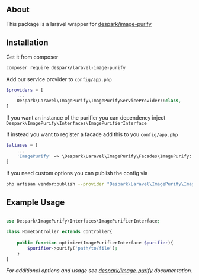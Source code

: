 ## About
This package is a laravel wrapper for [despark/image-purify](https://github.com/despark/image-purify)

## Installation
Get it from composer
```bash
composer require despark/laravel-image-purify
```

Add our service provider to `config/app.php`
```php
$providers = [
    ...
    Despark\Laravel\ImagePurify\ImagePurifyServiceProvider::class,
]
```
If you want an instance of the purifier you can dependency inject `Despark\ImagePurify\Interfaces\ImagePurifierInterface`

If instead you want to register a facade add this to you `config/app.php`

```php
$aliases = [
    ...
    'ImagePurify' => \Despark\Laravel\ImagePurify\Facades\ImagePurify::class
]
```

If you need custom options you can publish the config via
```bash
php artisan vendor:publish --provider "Despark\Laravel\ImagePurify\ImagePurifyServiceProvider" --tag config
```

## Example Usage
```php

use Despark\ImagePurify\Interfaces\ImagePurifierInterface;

class HomeController extends Controller{
    
    public function optimize(ImagePurifierInterface $purifier){
        $purifier->purify('path/to/file');
    }
}

```

*For additional options and usage see  [despark/image-purify](https://github.com/despark/image-purify) documentation.*